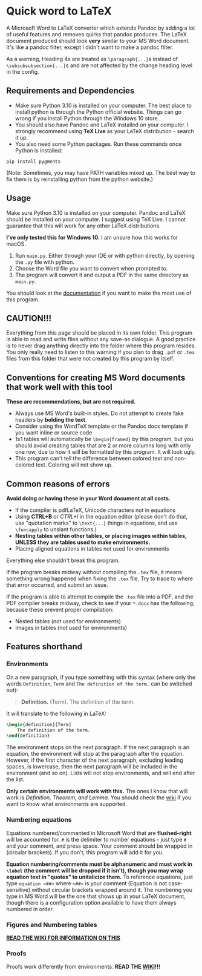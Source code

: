 # Quick word to LaTeX

A Microsoft Word to LaTeX converter which extends Pandoc 
by adding a lot of useful features and removes quirks 
that pandoc produces. The LaTeX document produced should look
**very** similar to your MS Word document. It's like a pandoc filter, except I didn't
want to make a pandoc filter.


As a warning, Heading 4s are treated 
as ``\paragraph{...}``s instead of ``\subsubsubsection{...}``s and are not
affected by the change heading level in the config.

## Requirements and Dependencies

- Make sure Python 3.10 is installed on your computer.
The best place to install python is through the
Python official website. Things can go wrong if you install Python through the Windows 10 store.
- You should also have Pandoc and LaTeX installed
on your computer. I strongly recommend using
**TeX Live** as your LaTeX distribution - search
it up.
- You also need some Python packages. Run
these commands once Python is installed:

```
pip install pygments
```

(Note: Sometimes, you may have PATH variables mixed up. The best way to fix them is by reinstalling python from the python website.)

## Usage
Make sure Python 3.10 is installed on your computer.
Pandoc and LaTeX should be installed on your computer.
I suggest using TeX Live. I cannot guarantee
that this will work for any other LaTeX distributions.

**I've only tested this for Windows 10.** I am unsure
how this works for macOS.

1. Run `main.py`. Either through your IDE or with python directly, by opening the `.py` file with python.
2. Choose the Word file you want to convert when
prompted to.
3. The program will convert it and output
a PDF in the same directory as `main.py`.

You should look at the [documentation](https://github.com/ICPRplshelp/Quick-word-to-LaTeX-4/tree/master/documentation)
if you want to make the most use of this program.

## CAUTION!!!
Everything from this page should be placed in its own folder. This program is able to read and write files without any save-as dialogue.
A good practice is to never drag anything directly into the folder where this program resides. You only really need to listen to this warning if you plan to drag `.pdf` or `.tex` files from this folder that were not created by this program by itself. 

## Conventions for creating MS Word documents that work well with this tool

**These are recommendations, but are not required.**

- Always use MS Word's built-in styles. Do not attempt to create fake headers by **bolding the text**.
- Consider using the WordTeX template or the Pandoc docx template if you want inline or source code
- 1x1 tables will automatically be `\begin{framed}` by this program, but you should avoid creating tables that are 2 or more columns long with only one row, due to how it will be formatted by this program. It will look ugly.
- This program can't tell the difference between colored text and non-colored text. Coloring will not show up.

## Common reasons of errors

**Avoid doing or having these in your Word document at all costs.**

- If the compiler is pdfLaTeX, Unicode characters not in equations
- Using **CTRL+B** or *CTRL+I* in the equation editor (please don't do that, use "quotation marks" to ``\text{...}`` things in equations, and use `\funcapply` to unslant functions.)
- **Nesting tables within other tables, or placing images within tables, UNLESS they are tables used to make environments.**
- Placing aligned equations in tables not used for environments

Everything else shouldn't break this program.


If the program breaks midway without compiling the ``.tex`` file,
it means something wrong happened when fixing the ``.tex`` file.
Try to trace to where that error occurred, and submit an issue.

If the program is able to attempt to compile the ``.tex`` file
into a PDF, and the PDF compiler breaks midway, check to see
if your `*.docx` has the following, because these prevent
proper compilation:

- Nested tables (not used for environments)
- Images in tables (not used for environments)

## Features shorthand

### Environments

On a new paragraph, if you type something with this syntax (where only the words `Definition`, `Term` and `The definition of the term.` can be switched out):

> **Definition.** (Term). The definition of the term.

It will translate to the following in LaTeX:

```tex
\begin{definition}[Term]
    The definition of the term.
\end{definition}
```

The environment stops on the next paragraph. If the next paragraph is an equation, the environment will stop at the paragraph after the equation. However,
if the first character of the next paragraph, excluding leading spaces, is lowercase, then the next paragraph will be included in the environment (and so on). Lists will not stop environments, and will end after the list.

**Only certain environments will work with this.**  The ones I know that will work is *Definition, Theorem, and Lemma.* You should check the [wiki](https://github.com/ICPRplshelp/Quick-word-to-LaTeX-4/wiki/Proofs-and-Environments) if you want to know what environments are supported.

### Numbering equations

Equations numbered/commented in Microsoft Word that are **flushed-right** will be accounted for. ``#`` is the delimiter to number equations - just type `#` and your comment, and press space. Your comment should be wrapped in (circular brackets). If you don't, this program will add it for you.

**Equation numbering/comments must be alphanumeric and must work in `\label` (the comment will be dropped if it isn't), though you may wrap equation text in "quotes" to unitalicize them.** To reference equations, just type ``equation <##>`` where `<##>` is your comment (Equation is not case-sensitive) without circular brackets wrapped around it. The numbering you type in MS Word will be
the one that shows up in your LaTeX document, though there is a configuration option available to have them always numbered in order.

### Figures and Numbering tables

**[READ THE WIKI FOR INFORMATION ON THIS](https://github.com/ICPRplshelp/Quick-word-to-LaTeX-4/wiki/Figure-and-Table-numbering)**


### Proofs

Proofs work differently from environments. **READ THE [WIKI](https://github.com/ICPRplshelp/Quick-word-to-LaTeX-4/wiki/Proofs-and-Environments)!!!**
